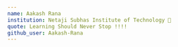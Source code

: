 ```yaml
---
name: Aakash Rana 
institution: Netaji Subhas Institute of Technology 🚩 
quote: Learning Should Never Stop !!!!
github_user: Aakash-Rana
---
```

